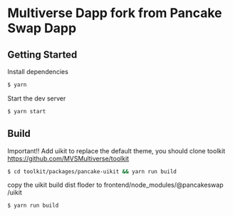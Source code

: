 # Multiverse Dapp fork from Pancake Swap Dapp 

## Getting Started

Install dependencies

```bash
$ yarn
```

Start the dev server

```bash
$ yarn start
```

##  Build

Important!!
Add uikit to replace the default theme, you should clone toolkit
https://github.com/MVSMultiverse/toolkit

```bash
$ cd toolkit/packages/pancake-uikit && yarn run build
```

copy the uikit build dist floder to frontend/node_modules/@pancakeswap
/uikit

```bash
$ yarn run build
```
